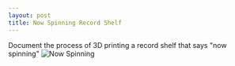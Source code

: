 ```yaml
---
layout: post
title: Now Spinning Record Shelf
---
```


Document the process of 3D printing a record shelf that says "now spinning"
![Now Spinning](/assets/temp/now-spinning.png)

